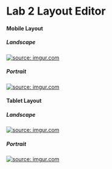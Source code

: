 <h1> Lab 2 Layout Editor</h1>
<h4> Mobile Layout </h4>
<h5> Landscape </h5>
<a href="https://imgur.com/0zGbDYB"><img src="https://i.imgur.com/0zGbDYB.gif" title="source: imgur.com" /></a>
<h5> Portrait </h5>
<a href="https://imgur.com/e1UQgC8"><img src="https://i.imgur.com/e1UQgC8.gif" title="source: imgur.com" /></a>

<h4> Tablet Layout</h4>
<h5> Landscape </h5>
<a href="https://imgur.com/AJEsyhD"><img src="https://i.imgur.com/AJEsyhD.gif" title="source: imgur.com" /></a>
<h5> Portrait </h5>
<a href="https://imgur.com/a2IgPT7"><img src="https://i.imgur.com/a2IgPT7.gif" title="source: imgur.com" /></a>
